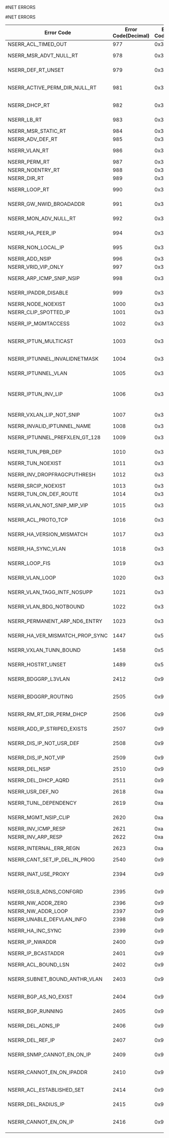 #NET ERRORS

#NET ERRORS



<table><thead><tr><th>Error Code</th><th>Error Code(Decimal)</th><th>Error Code(Hex)</th><th>Error Message</th></tr></thead><tbody><tr><td>NSERR_ACL_TIMED_OUT</td><td>977</td><td>0x3d1</td><td>ACL timed out</td><tr><tr><td>NSERR_MSR_ADVT_NULL_RT</td><td>978</td><td>0x3d2</td><td>Cannot monitor or advertise NULL route</td><tr><tr><td>NSERR_DEF_RT_UNSET</td><td>979</td><td>0x3d3</td><td>Unset operation on default route not allowed</td><tr><tr><td>NSERR_ACTIVE_PERM_DIR_NULL_RT</td><td>981</td><td>0x3d5</td><td>Unset operation on active or permanent or direct or null routes not allowed</td><tr><tr><td>NSERR_DHCP_RT</td><td>982</td><td>0x3d6</td><td>Unset operation on DHCP route not allowed</td><tr><tr><td>NSERR_LB_RT</td><td>983</td><td>0x3d7</td><td>Unset operation on LB route not allowed</td><tr><tr><td>NSERR_MSR_STATIC_RT</td><td>984</td><td>0x3d8</td><td>Cannot set MSR on a non-static route</td><tr><tr><td>NSERR_ADV_DEF_RT</td><td>985</td><td>0x3d9</td><td>Advertise on default route not allowed</td><tr><tr><td>NSERR_VLAN_RT</td><td>986</td><td>0x3da</td><td>Cannot delete this route. Network is bound to VLAN</td><tr><tr><td>NSERR_PERM_RT</td><td>987</td><td>0x3db</td><td>A permanent route cannot be deleted</td><tr><tr><td>NSERR_NOENTRY_RT</td><td>988</td><td>0x3dc</td><td>Entry not found in the routing table</td><tr><tr><td>NSERR_DIR_RT</td><td>989</td><td>0x3dd</td><td>Cannot add a direct route</td><tr><tr><td>NSERR_LOOP_RT</td><td>990</td><td>0x3de</td><td>Cannot add a route in loopback network</td><tr><tr><td>NSERR_GW_NWID_BROADADDR</td><td>991</td><td>0x3df</td><td>Gateway cannot be network id or broadcast address</td><tr><tr><td>NSERR_MON_ADV_NULL_RT</td><td>992</td><td>0x3e0</td><td>Cannot set MSR or advertise on null gateway</td><tr><tr><td>NSERR_HA_PEER_IP</td><td>994</td><td>0x3e2</td><td>Cannot add IP address. This is peers NSIP</td><tr><tr><td>NSERR_NON_LOCAL_IP</td><td>995</td><td>0x3e3</td><td>IP address is already configured on a node in the cluster</td><tr><tr><td>NSERR_ADD_NSIP</td><td>996</td><td>0x3e4</td><td>Adding NSIP not allowed</td><tr><tr><td>NSERR_VRID_VIP_ONLY</td><td>997</td><td>0x3e5</td><td>VRID can be set only on VIP</td><tr><tr><td>NSERR_ARP_ICMP_SNIP_NSIP</td><td>998</td><td>0x3e6</td><td>ARP and ICMP cannot be disabled on SNIP/NSIP/MIP/CLIP</td><tr><tr><td>NSERR_IPADDR_DISABLE</td><td>999</td><td>0x3e7</td><td>IP address state of SNIP/NSIP/CLIP cannot be disabled</td><tr><tr><td>NSERR_NODE_NOEXIST</td><td>1000</td><td>0x3e8</td><td>Cluster node does not exist</td><tr><tr><td>NSERR_CLIP_SPOTTED_IP</td><td>1001</td><td>0x3e9</td><td>CLIP should be striped</td><tr><tr><td>NSERR_IP_MGMTACCESS</td><td>1002</td><td>0x3ea</td><td>Management Access cannot be enabled on this IP address</td><tr><tr><td>NSERR_IPTUN_MULTICAST</td><td>1003</td><td>0x3eb</td><td>Vlan on which to send the packet needs to be specified for multicast remote endpoints</td><tr><tr><td>NSERR_IPTUNNEL_INVALIDNETMASK</td><td>1004</td><td>0x3ec</td><td>IP tunnel netmask should be 255.255.255.255.</td><tr><tr><td>NSERR_IPTUNNEL_VLAN</td><td>1005</td><td>0x3ed</td><td>Vlan can be specified only for multicast remote endpoints</td><tr><tr><td>NSERR_IPTUN_INV_LIP</td><td>1006</td><td>0x3ee</td><td>Invalid local IP address. Either the local IP address is not configured or local IP address has to be one among SNIP|VIP|MIP</td><tr><tr><td>NSERR_VXLAN_LIP_NOT_SNIP</td><td>1007</td><td>0x3ef</td><td>Invalid local IP address. For VXLAN local IP address has to be SNIP</td><tr><tr><td>NSERR_INVALID_IPTUNNEL_NAME</td><td>1008</td><td>0x3f0</td><td>Invalid IPTunnel name</td><tr><tr><td>NSERR_IPTUNNEL_PREFXLEN_GT_128</td><td>1009</td><td>0x3f1</td><td>IP tunnel prefix length should not be more than 128</td><tr><tr><td>NSERR_TUN_PBR_DEP</td><td>1010</td><td>0x3f2</td><td>Cannot remove tunnel. A PBR is depending on this tunnel</td><tr><tr><td>NSERR_TUN_NOEXIST</td><td>1011</td><td>0x3f3</td><td>Tunnel does not exist</td><tr><tr><td>NSERR_INV_DROPFRAGCPUTHRESH</td><td>1012</td><td>0x3f4</td><td>Invalid dropFragCpuThreshold parameter. Should >=1 and &lt;=100</td><tr><tr><td>NSERR_SRCIP_NOEXIST</td><td>1013</td><td>0x3f5</td><td>SrcIP does not exist</td><tr><tr><td>NSERR_TUN_ON_DEF_ROUTE</td><td>1014</td><td>0x3f6</td><td>Cannot add tunnel on default route</td><tr><tr><td>NSERR_VLAN_NOT_SNIP_MIP_VIP</td><td>1015</td><td>0x3f7</td><td>IP address has to be either SNIP, MIP or VIP</td><tr><tr><td>NSERR_ACL_PROTO_TCP</td><td>1016</td><td>0x3f8</td><td>Protocol should be TCP for ESTABLISHED flag to be set</td><tr><tr><td>NSERR_HA_VERSION_MISMATCH</td><td>1017</td><td>0x3f9</td><td>HA version mismatch between primary and secondary</td><tr><tr><td>NSERR_HA_SYNC_VLAN</td><td>1018</td><td>0x3fa</td><td>Syncvlan should be L2 VLAN. No IP address should be bound to this VLAN</td><tr><tr><td>NSERR_LOOP_FIS</td><td>1019</td><td>0x3fb</td><td>Loopback interface cannot be bound to Failover Interface Set (FIS)</td><tr><tr><td>NSERR_VLAN_LOOP</td><td>1020</td><td>0x3fc</td><td>Loopback interface cannot be unbound from default VLAN</td><tr><tr><td>NSERR_VLAN_TAGG_INTF_NOSUPP</td><td>1021</td><td>0x3fd</td><td>VLAN tagging is not supported on this platform/interface</td><tr><tr><td>NSERR_VLAN_BDG_NOTBOUND</td><td>1022</td><td>0x3fe</td><td>The VLAN is not bound to specified bridgegroup</td><tr><tr><td>NSERR_PERMANENT_ARP_ND6_ENTRY</td><td>1023</td><td>0x3ff</td><td>Cant remove permanent ARP/ND6 entry</td><tr><tr><td>NSERR_HA_VER_MISMATCH_PROP_SYNC</td><td>1447</td><td>0x5a7</td><td>HA version mismatch. Prop and sync not allowed</td><tr><tr><td>NSERR_VXLAN_TUNN_BOUND</td><td>1458</td><td>0x5b2</td><td>Cannot remove IPtunnel. One or more VXLAN is bound to this iptunnel.</td><tr><tr><td>NSERR_HOSTRT_UNSET</td><td>1489</td><td>0x5d1</td><td>Unset of OSPFArea and HostRtGw is allowed only for VIP</td><tr><tr><td>NSERR_BDGGRP_L3VLAN</td><td>2412</td><td>0x96c</td><td>L3VLAN cannot be bound to a bridgegroup</td><tr><tr><td>NSERR_BDGGRP_ROUTING</td><td>2505</td><td>0x9c9</td><td>Routing is enabled on the specified VLAN. Cannot bind this VLAN to the bridgegroup</td><tr><tr><td>NSERR_RM_RT_DIR_PERM_DHCP</td><td>2506</td><td>0x9ca</td><td>DIRECT/PERMANENT/DHCP routes cannot be removed.</td><tr><tr><td>NSERR_ADD_IP_STRIPED_EXISTS</td><td>2507</td><td>0x9cb</td><td>Trying to add a striped IP address as a spotted IP.</td><tr><tr><td>NSERR_DIS_IP_NOT_USR_DEF</td><td>2508</td><td>0x9cc</td><td>Enable/Disbaling this IP address not allowed as VIP is not user-defined</td><tr><tr><td>NSERR_DIS_IP_NOT_VIP</td><td>2509</td><td>0x9cd</td><td>Enable/Disabling this IP address not allowed as it is not VIP</td><tr><tr><td>NSERR_DEL_NSIP</td><td>2510</td><td>0x9ce</td><td>Cannot delete NSIP</td><tr><tr><td>NSERR_DEL_DHCP_AQRD</td><td>2511</td><td>0x9cf</td><td>Cannot delete DHCP acquired IP address</td><tr><tr><td>NSERR_USR_DEF_NO</td><td>2618</td><td>0xa3a</td><td>Not a user-defined IP address</td><tr><tr><td>NSERR_TUNL_DEPENDENCY</td><td>2619</td><td>0xa3b</td><td>Existing tunnel depends on this IP address</td><tr><tr><td>NSERR_MGMT_NSIP_CLIP</td><td>2620</td><td>0xa3c</td><td>Management access on NSIP and CLIP should always be enabled</td><tr><tr><td>NSERR_INV_ICMP_RESP</td><td>2621</td><td>0xa3d</td><td>Invalid icmpResponse value</td><tr><tr><td>NSERR_INV_ARP_RESP</td><td>2622</td><td>0xa3e</td><td>Invalid arpResponse value</td><tr><tr><td>NSERR_INTERNAL_ERR_REGN</td><td>2623</td><td>0xa3f</td><td>Internal error while registration of service. Service name in use</td><tr><tr><td>NSERR_CANT_SET_IP_DEL_IN_PROG</td><td>2540</td><td>0x9ec</td><td>Delete IP address is in progress.</td><tr><tr><td>NSERR_INAT_USE_PROXY</td><td>2394</td><td>0x95a</td><td>Useproxyport cannot be disabled when either of publicIP or private IP is IPV6</td><tr><tr><td>NSERR_GSLB_ADNS_CONFGRD</td><td>2395</td><td>0x95b</td><td>GSLB/ADNS/RADIUS is already configured on this IP address</td><tr><tr><td>NSERR_NW_ADDR_ZERO</td><td>2396</td><td>0x95c</td><td>Network address cannot be zero</td><tr><tr><td>NSERR_NW_ADDR_LOOP</td><td>2397</td><td>0x95d</td><td>Network address cannot be loopback</td><tr><tr><td>NSERR_UNABLE_DEFVLAN_INFO</td><td>2398</td><td>0x95e</td><td>Unable to get default VLAN info.</td><tr><tr><td>NSERR_HA_INC_SYNC</td><td>2399</td><td>0x95f</td><td>SyncVlan is not supported in HA-INC mode</td><tr><tr><td>NSERR_IP_NWADDR</td><td>2400</td><td>0x960</td><td>IPaddress cannot be network address</td><tr><tr><td>NSERR_IP_BCASTADDR</td><td>2401</td><td>0x961</td><td>IPaddress cannot be broadcast address</td><tr><tr><td>NSERR_ACL_BOUND_LSN</td><td>2402</td><td>0x962</td><td>This ACL is already bound to LSN</td><tr><tr><td>NSERR_SUBNET_BOUND_ANTHR_VLAN</td><td>2403</td><td>0x963</td><td>Either the subnet is not directly connected or subnet already bound to another VLAN</td><tr><tr><td>NSERR_BGP_AS_NO_EXIST</td><td>2404</td><td>0x964</td><td>BGP instance with given AS number does not exist.</td><tr><tr><td>NSERR_BGP_RUNNING</td><td>2405</td><td>0x965</td><td>Another BGP instance is already running.</td><tr><tr><td>NSERR_DEL_ADNS_IP</td><td>2406</td><td>0x966</td><td>Cannot delete this IP address as ADNS is configured on this.</td><tr><tr><td>NSERR_DEL_REF_IP</td><td>2407</td><td>0x967</td><td>Cannot delete this IP address as it is used in GSLB/IPSET/Other entities</td><tr><tr><td>NSERR_SNMP_CANNOT_EN_ON_IP</td><td>2409</td><td>0x969</td><td>SNMP cannot be enabled on this IP address</td><tr><tr><td>NSERR_CANNOT_EN_ON_IPADDR</td><td>2410</td><td>0x96a</td><td>SNMP/TELNET/FTP/SSH/GUI/SECURE GUI/RESTRICTED-IP cannot be enabled on this IP address</td><tr><tr><td>NSERR_ACL_ESTABLISHED_SET</td><td>2414</td><td>0x96e</td><td>For RNAT/NAT64 ACL established flag cannot be set</td><tr><tr><td>NSERR_DEL_RADIUS_IP</td><td>2415</td><td>0x96f</td><td>Cannot delete this IP address as RADIUS is configured on this.</td><tr><tr><td>NSERR_CANNOT_EN_ON_IP</td><td>2416</td><td>0x970</td><td>TELNET/FTP/SSH/GUI/SECURE GUI/RESTRICTED-IP cannot be enabled on this IP address</td><tr></tbody></table>
